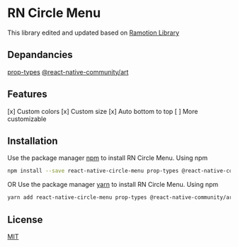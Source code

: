 # RN Circle Menu 

This library edited and updated based on [Ramotion Library](https://github.com/Ramotion/react-native-circle-menu)


## Depandancies  
[prop-types](https://www.npmjs.com/package/prop-types)
[@react-native-community/art](https://www.npmjs.com/package/@react-native-community/art)


## Features
[x] Custom colors
[x] Custom size
[x] Auto bottom to top 
[ ] More customizable 



## Installation 

Use the package manager [npm](https://www.npmjs.com/) to install RN Circle Menu. 
Using npm 
```bash
npm install --save react-native-circle-menu prop-types @react-native-community/art
```

OR 
Use the package manager [yarn](https://classic.yarnpkg.com/en/docs/install/) to install RN Circle Menu. 
Using npm 
```bash
yarn add react-native-circle-menu prop-types @react-native-community/art
```




## License
[MIT](https://choosealicense.com/licenses/mit/)
